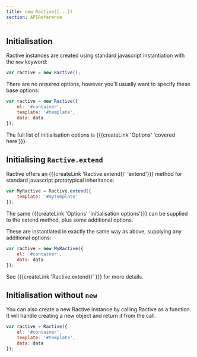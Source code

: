 ```yaml
---
title: new Ractive({...})
section: APIReference
---
```

## Initialisation

Ractive instances are created using standard javascript instantiation with the `new` keyword:

```js
var ractive = new Ractive();
```

There are no _required_ options, however you'll usually want to specify these base options:

```js
var ractive = new Ractive({
	el: '#container',
	template: '#template',
	data: data
});
```

The full list of initialisation options is {{{createLink 'Options' 'covered here'}}}.

## Initialising `Ractive.extend`

Ractive offers an {{{createLink 'Ractive.extend()' 'extend'}}} method for standard javascript prototypical inheritance:

```js
var MyRactive = Ractive.extend({
	template: '#mytemplate'
});
```
The same {{{createLink 'Options' 'initialisation options'}}} can be supplied to the extend method, plus some additional options.

These are instantiated in exactly the same way as above, supplying any additional options:

```js
var ractive = new MyRactive({
	el: '#container',
	data: data
});
```

See {{{createLink 'Ractive.extend()' }}} for more details.

## Initialisation without `new`

You can also create a new Ractive instance by calling Ractive as a function. It will handle creating a new object and return it from the call.

```js
var ractive = Ractive({
	el: '#container',
	template: '#template',
	data: data
});
```
